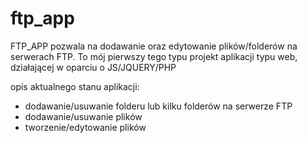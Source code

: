 # ftp_app
FTP_APP pozwala na dodawanie oraz edytowanie plików/folderów na serwerach FTP. 
To mój pierwszy tego typu projekt aplikacji typu web, działającej w oparciu o JS/JQUERY/PHP

opis aktualnego stanu aplikacji:
 - dodawanie/usuwanie folderu lub kilku folderów na serwerze FTP
 - dodawanie/usuwanie plików 
 - tworzenie/edytowanie plików 
 
 
